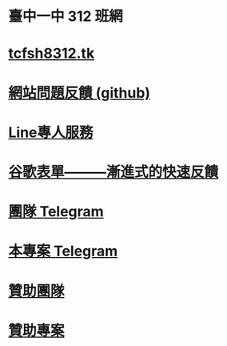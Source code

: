 # 臺中一中 312 班網
# [tcfsh8312.tk](https://tcfsh8312.tk)
# [網站問題反饋 (github)](https://github.com/Myhouse-System/tcfsh8312.tk/issues/new)
# [Line專人服務](https://line.me/R/ti/p/%40019arusm)
# [谷歌表單———漸進式的快速反饋](https://www.tcfsh312.tk/current/feedback)
# [團隊 Telegram](https://t.me/+RT3U5bUJqOo4YzZl)
# [本專案 Telegram](https://t.me/tcfsh8312)
# [贊助團隊](https://myhousesystem.soci.vip/donate)
# [贊助專案](https://tcfsh8312.soci.vip/donate)

